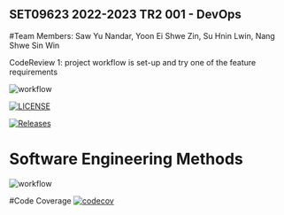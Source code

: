 SET09623 2022-2023 TR2 001 - DevOps
-----------------------------------

#Team Members: Saw Yu Nandar, Yoon Ei Shwe Zin, Su Hnin Lwin, Nang Shwe Sin Win

CodeReview 1: project workflow is set-up and try one of the feature requirements



![workflow](https://github.com/Saw-Yu-Nandar/DevOps_gp4/actions/workflows/main.yml/badge.svg)

[![LICENSE](https://img.shields.io/github/license/Saw-Yu-Nandar/DevOps_gp4.svg?style=flat-square)](https://github.com/Saw-Yu-Nandar/DevOps_gp_project/blob/master/LICENSE)

[![Releases](https://img.shields.io/github/release/Saw-Yu-Nandar/DevOps_gp4/all.svg?style=flat-square)](https://github.com/Saw-Yu-Nandar/DevOps_gp_project/releases)

# Software Engineering Methods
![workflow](https://img.shields.io/github/workflow/status/Saw-Yu-Nandar/DevOps_gp4/main.yml/main?style=flat-square)


#Code Coverage
[![codecov](https://codecov.io/gh/Saw-Yu-Nandar/DevOps_gp4/branch/master/graph/badge.svg?token=C6W4ALVTNI)](https://codecov.io/gh/Saw-Yu-Nandar/DevOps_gp4)
